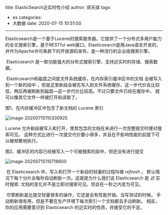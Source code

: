 title: ElasticSearch近实时性介绍
author: 郑天祺
tags:
  - es
categories:
  - 大数据
date: 2020-07-15 10:51:00
---

​		Elasticsearch是一个基于Lucene的搜索服务器。它提供了一个分布式多用户能力的全文搜索引擎，基于RESTful web接口。Elasticsearch是用Java语言开发的，并作为Apache许可条款下的开放源码发布，是一种流行的企业级搜索引擎。

​		Elasticsearch 是一款功能强大的分布式搜索引擎，支持近实时的存储、搜索数据。

​		Elasticsearch和磁盘之间是文件系统缓存，在内存索引缓冲区中的文档  会被写入到一个新的段中 ，但是这里新段会被先写入到文件系统缓存，这一步代价会比较低，稍后再被刷新到磁盘—这一步代价比较高。不过只要文件已经在缓存中， 就可以像其它文件一样被打开和读取了。



图1、在内存缓冲区中包含了新文档的 Lucene 索引

![image-20200715110330925](/img/es1.png)

Lucene 允许新段被写入和打开，使其包含的文档在未进行一次完整提交时便对搜索可见。 这种方式比进行一次提交代价要小得多，并且在不影响性能的前提下可以被频繁地执行。



图2、缓冲区的内容已经被写入一个可被搜索的段中，但还没有进行提交

![image-20200715110718600](/img/es2.png)

​		在 Elasticsearch 中，写入和打开一个新段的轻量的过程叫做 *refresh* 。 默认情况下每个分片会每秒自动刷新一次。这就是为什么我们说 Elasticsearch 是 *近* 实时搜索: 文档的变化并不是立即对搜索可见，但会在一秒之内变为可见。

​		尽管刷新是比提交轻量很多的操作，它还是会有性能开销。当写测试的时候， 手动刷新很有用，但是不要在生产环境下每次索引一个文档都去手动刷新。 相反，你的应用需要意识到 Elasticsearch 的近实时的性质，并接受它的不足。